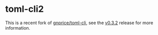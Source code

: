 # toml-cli2

This is a recent fork of [gnprice/toml-cli](https://github.com/gnprice/toml-cli), see the
[v0.3.2](https://github.com/ZettaScaleLabs/toml-cli2/releases/tag/v0.3.2) release for more
information.
